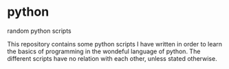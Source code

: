 # python
random python scripts

This repository contains some python scripts I have written in order to learn the basics of programming in the wondeful language of python.
The different scripts have no relation with each other, unless stated otherwise.

